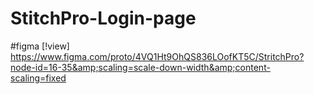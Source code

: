 # StitchPro-Login-page
#figma [!view]  https://www.figma.com/proto/4VQ1Ht9OhQS836LOofKT5C/StritchPro?node-id=16-35&amp;scaling=scale-down-width&amp;content-scaling=fixed
